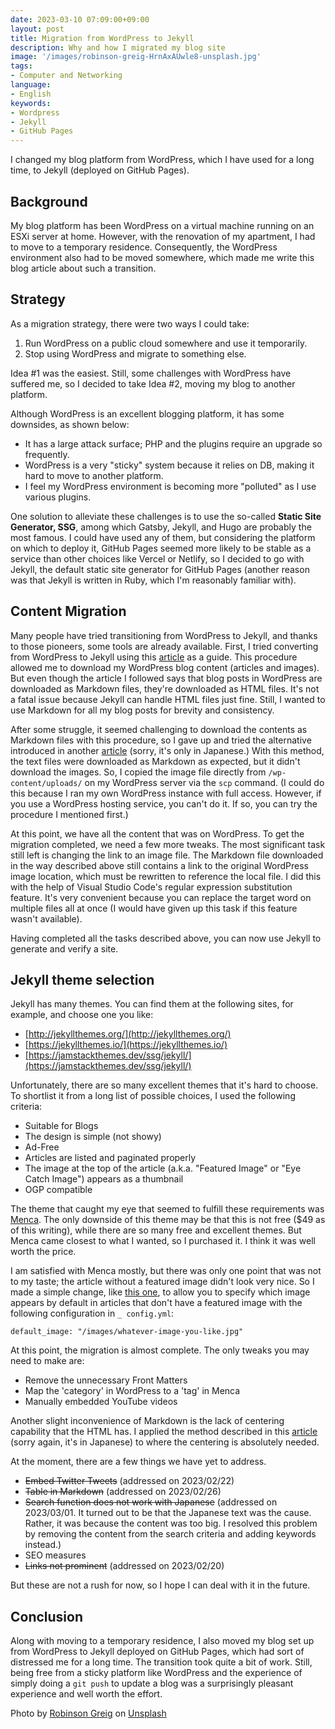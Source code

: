 ```yaml
---
date: 2023-03-10 07:09:00+09:00
layout: post
title: Migration from WordPress to Jekyll
description: Why and how I migrated my blog site
image: '/images/robinson-greig-HrnAxAUwle8-unsplash.jpg'
tags:
- Computer and Networking
language:
- English
keywords:
- Wordpress
- Jekyll
- GitHub Pages
---
```

I changed my blog platform from WordPress, which I have used for a long time, to Jekyll (deployed on GitHub Pages).

## Background 

My blog platform has been WordPress on a virtual machine running on an ESXi server at home. However, with the renovation of my apartment, I had to move to a temporary residence. Consequently, the WordPress environment also had to be moved somewhere, which made me write this blog article about such a transition.

## Strategy 

As a migration strategy, there were two ways I could take: 

1. Run WordPress on a public cloud somewhere and use it temporarily.
2. Stop using WordPress and migrate to something else. 

Idea #1 was the easiest. Still, some challenges with WordPress have suffered me, so I decided to take Idea #2, moving my blog to another platform.

Although WordPress is an excellent blogging platform, it has some downsides, as shown below:

- It has a large attack surface; PHP and the plugins require an upgrade so frequently.
- WordPress is a very "sticky" system because it relies on DB, making it hard to move to another platform.
- I feel my WordPress environment is becoming more "polluted" as I use various plugins.

One solution to alleviate these challenges is to use the so-called **Static Site Generator, SSG**, among which Gatsby, Jekyll, and Hugo are probably the most famous. I could have used any of them, but considering the platform on which to deploy it, GitHub Pages seemed more likely to be stable as a service than other choices like Vercel or Netlify, so I decided to go with Jekyll, the default static site generator for GitHub Pages (another reason was that Jekyll is written in Ruby, which I'm reasonably familiar with).

## Content Migration

Many people have tried transitioning from WordPress to Jekyll, and thanks to those pioneers, some tools are already available. First, I tried converting from WordPress to Jekyll using this [article](https://dev.to/rupeshtiwari/importing-wordpresshan-or-blogger-blogs-to-jekyll-blog-mpg) as a guide. This procedure allowed me to download my WordPress blog content (articles and images). But even though the article I followed says that blog posts in WordPress are downloaded as Markdown files, they're downloaded as HTML files. It's not a fatal issue because Jekyll can handle HTML files just fine. Still, I wanted to use Markdown for all my blog posts for brevity and consistency.

After some struggle, it seemed challenging to download the contents as Markdown files with this procedure, so I gave up and tried the alternative introduced in another [article](https://taroyabuki.github.io/2018/08/18/switching-to-jekyll-from-wordpress/) (sorry, it's only in Japanese.) With this method, the text files were downloaded as Markdown as expected, but it didn't download the images. So, I copied the image file directly from `/wp-content/uploads/` on my WordPress server via the `scp` command. (I could do this because I ran my own WordPress instance with full access. However, if you use a WordPress hosting service, you can't do it. If so, you can try the procedure I mentioned first.)

At this point, we have all the content that was on WordPress. To get the migration completed, we need a few more tweaks. The most significant task still left is changing the link to an image file. The Markdown file downloaded in the way described above still contains a link to the original WordPress image location, which must be rewritten to reference the local file. I did this with the help of Visual Studio Code's regular expression substitution feature. It's very convenient because you can replace the target word on multiple files all at once (I would have given up this task if this feature wasn't available).

Having completed all the tasks described above, you can now use Jekyll to generate and verify a site.

## Jekyll theme selection

Jekyll has many themes. You can find them at the following sites, for example, and choose one you like:

- [http://jekyllthemes.org/](http://jekyllthemes.org/)
- [https://jekyllthemes.io/](https://jekyllthemes.io/)
- [https://jamstackthemes.dev/ssg/jekyll/](https://jamstackthemes.dev/ssg/jekyll/)

Unfortunately, there are so many excellent themes that it's hard to choose. To shortlist it from a long list of possible choices, I used the following criteria: 

- Suitable for Blogs
- The design is simple (not showy)
- Ad-Free
- Articles are listed and paginated properly
- The image at the top of the article (a.k.a. "Featured Image" or "Eye Catch Image") appears as a thumbnail
- OGP compatible

The theme that caught my eye that seemed to fulfill these requirements was [Menca](https://jekyllthemes.io/theme/menca-blog-jekyll-theme). The only downside of this theme may be that this is not free ($49 as of this writing), while there are so many free and excellent themes. But Menca came closest to what I wanted, so I purchased it. I think it was well worth the price.

I am satisfied with Menca mostly, but there was only one point that was not to my taste; the article without a featured image didn't look very nice. So I made a simple change, like [this one](https://github.com/mshindo/mshindo.github.io/commit/28af0763e79bb124acc1e377941f9267b984dc3a), to allow you to specify which image appears by default in articles that don't have a featured image with the following configuration in `_ config.yml`: 

`default_image: "/images/whatever-image-you-like.jpg"`

At this point, the migration is almost complete. The only tweaks you may need to make are:

- Remove the unnecessary Front Matters
- Map the 'category' in WordPress to a 'tag' in Menca
- Manually embedded YouTube videos

Another slight inconvenience of Markdown is the lack of centering capability that the HTML has. I applied the method described in this [article](https://choose0or7.github.io/posts/ja/center-text-and-image-in-markdown) (sorry again, it's in Japanese) to where the centering is absolutely needed.

At the moment, there are a few things we have yet to address.

- ~~Embed Twitter Tweets~~ (addressed on 2023/02/22)
- ~~Table in Markdown~~ (addressed on 2023/02/26)
- ~~Search function does not work with Japanese~~ (addressed on 2023/03/01. It turned out to be that the Japanese text was the cause. Rather, it was because the content was too big. I resolved this problem by removing the content from the search criteria and adding keywords instead.)
- SEO measures
- ~~Links not prominent~~ (addressed on 2023/02/20)

But these are not a rush for now, so I hope I can deal with it in the future.

## Conclusion

Along with moving to a temporary residence, I also moved my blog set up from WordPress to Jekyll deployed on GitHub Pages, which had sort of distressed me for a long time. The transition took quite a bit of work. Still, being free from a sticky platform like WordPress and the experience of simply doing a `git push` to update a blog was a surprisingly pleasant experience and well worth the effort.

Photo by [Robinson Greig](https://unsplash.com/@robinson?utm_source=unsplash&utm_medium=referral&utm_content=creditCopyText) on [Unsplash](https://unsplash.com/photos/HrnAxAUwle8?utm_source=unsplash&utm_medium=referral&utm_content=creditCopyText)

